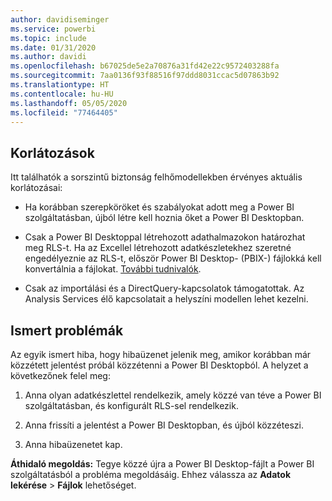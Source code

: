 ```yaml
---
author: davidiseminger
ms.service: powerbi
ms.topic: include
ms.date: 01/31/2020
ms.author: davidi
ms.openlocfilehash: b67025de5e2a70876a31fd42e22c9572403288fa
ms.sourcegitcommit: 7aa0136f93f88516f97ddd8031ccac5d07863b92
ms.translationtype: HT
ms.contentlocale: hu-HU
ms.lasthandoff: 05/05/2020
ms.locfileid: "77464405"
---
```

## <a name="limitations"></a>Korlátozások

Itt találhatók a sorszintű biztonság felhőmodellekben érvényes aktuális korlátozásai:

* Ha korábban szerepköröket és szabályokat adott meg a Power BI szolgáltatásban, újból létre kell hoznia őket a Power BI Desktopban.

* Csak a Power BI Desktoppal létrehozott adathalmazokon határozhat meg RLS-t. Ha az Excellel létrehozott adatkészletekhez szeretné engedélyeznie az RLS-t, először Power BI Desktop- (PBIX-) fájlokká kell konvertálnia a fájlokat. [További tudnivalók](../desktop-import-excel-workbooks.md).

* Csak az importálási és a DirectQuery-kapcsolatok támogatottak. Az Analysis Services élő kapcsolatait a helyszíni modellen lehet kezelni.

## <a name="known-issues"></a>Ismert problémák

Az egyik ismert hiba, hogy hibaüzenet jelenik meg, amikor korábban már közzétett jelentést próbál közzétenni a Power BI Desktopból. A helyzet a következőnek felel meg:

1. Anna olyan adatkészlettel rendelkezik, amely közzé van téve a Power BI szolgáltatásban, és konfigurált RLS-sel rendelkezik.

1. Anna frissíti a jelentést a Power BI Desktopban, és újból közzéteszi.

1. Anna hibaüzenetet kap.

**Áthidaló megoldás:** Tegye közzé újra a Power BI Desktop-fájlt a Power BI szolgáltatásból a probléma megoldásáig. Ehhez válassza az **Adatok lekérése** > **Fájlok** lehetőséget.
